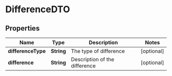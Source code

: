# DifferenceDTO

## Properties
Name | Type | Description | Notes
------------ | ------------- | ------------- | -------------
**differenceType** | **String** | The type of difference |  [optional]
**difference** | **String** | Description of the difference |  [optional]
